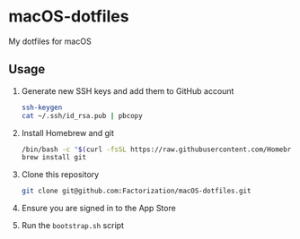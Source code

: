# macOS-dotfiles

My dotfiles for macOS

## Usage

1. Generate new SSH keys and add them to GitHub account

    ```bash
    ssh-keygen
    cat ~/.ssh/id_rsa.pub | pbcopy
    ```

1. Install Homebrew and git

    ```bash
    /bin/bash -c "$(curl -fsSL https://raw.githubusercontent.com/Homebrew/install/master/install.sh)"
    brew install git
    ```

1. Clone this repository

    ```bash
    git clone git@github.com:Factorization/macOS-dotfiles.git
    ```

1. Ensure you are signed in to the App Store

1. Run the `bootstrap.sh` script
